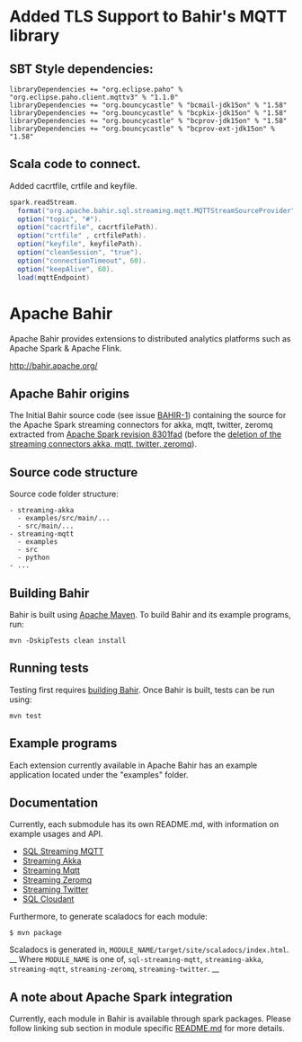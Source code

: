 # Added TLS Support to Bahir's MQTT library

## SBT Style dependencies:
```
libraryDependencies += "org.eclipse.paho" % "org.eclipse.paho.client.mqttv3" % "1.1.0"
libraryDependencies += "org.bouncycastle" % "bcmail-jdk15on" % "1.58"
libraryDependencies += "org.bouncycastle" % "bcpkix-jdk15on" % "1.58"
libraryDependencies += "org.bouncycastle" % "bcprov-jdk15on" % "1.58"
libraryDependencies += "org.bouncycastle" % "bcprov-ext-jdk15on" % "1.58"
```

## Scala code to connect.
Added cacrtfile, crtfile and keyfile.
```scala
spark.readStream.
  format("org.apache.bahir.sql.streaming.mqtt.MQTTStreamSourceProvider").
  option("topic", "#").
  option("cacrtfile", cacrtfilePath).
  option("crtfile" , crtfilePath).
  option("keyfile", keyfilePath).
  option("cleanSession", "true").
  option("connectionTimeout", 60).
  option("keepAlive", 60).
  load(mqttEndpoint)
```

# Apache Bahir

Apache Bahir provides extensions to distributed analytics platforms such as Apache Spark & Apache Flink.

<http://bahir.apache.org/>

## Apache Bahir origins

The Initial Bahir source code (see issue [BAHIR-1](https://issues.apache.org/jira/browse/BAHIR-1)) containing the source for the Apache Spark streaming connectors for akka, mqtt, twitter, zeromq
extracted from [Apache Spark revision 8301fad](https://github.com/apache/spark/tree/8301fadd8d269da11e72870b7a889596e3337839)
(before the [deletion of the streaming connectors akka, mqtt, twitter, zeromq](https://issues.apache.org/jira/browse/SPARK-13843)). 

## Source code structure

Source code folder structure:
```
- streaming-akka
  - examples/src/main/...
  - src/main/...
- streaming-mqtt
  - examples
  - src
  - python
- ...
```

## Building Bahir

Bahir is built using [Apache Maven](http://maven.apache.org/).
To build Bahir and its example programs, run:

    mvn -DskipTests clean install

## Running tests

Testing first requires [building Bahir](#building-bahir). Once Bahir is built, tests
can be run using:

    mvn test

## Example programs

Each extension currently available in Apache Bahir has an example application located under the "examples" folder.


## Documentation

Currently, each submodule has its own README.md, with information on example usages and API.

* [SQL Streaming MQTT](https://github.com/apache/bahir/blob/master/sql-streaming-mqtt/README.md)
* [Streaming Akka](https://github.com/apache/bahir/blob/master/streaming-akka/README.md)
* [Streaming Mqtt](https://github.com/apache/bahir/blob/master/streaming-mqtt/README.md)
* [Streaming Zeromq](https://github.com/apache/bahir/blob/master/streaming-zeromq/README.md)
* [Streaming Twitter](https://github.com/apache/bahir/blob/master/streaming-twitter/README.md)
* [SQL Cloudant](sql-cloudant/README.md)

Furthermore, to generate scaladocs for each module:

`$ mvn package`

Scaladocs is generated in, `MODULE_NAME/target/site/scaladocs/index.html`.  __ Where `MODULE_NAME` is one of, `sql-streaming-mqtt`, `streaming-akka`, `streaming-mqtt`, `streaming-zeromq`, `streaming-twitter`. __

## A note about Apache Spark integration

Currently, each module in Bahir is available through spark packages. Please follow linking sub section in module specific [README.md](#documentation) for more details.
